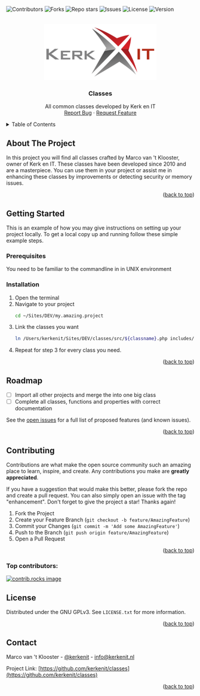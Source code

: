 <a id="readme-top"></a>

![Contributors](https://img.shields.io/github/contributors/kerkenit/classes)
![Forks](https://img.shields.io/github/forks/kerkenit/classes)
![Repo stars](https://img.shields.io/github/stars/kerkenit/classes)
![Issues](https://img.shields.io/github/issues/kerkenit/classes)
![License](https://img.shields.io/github/license/kerkenit/classes)
![Version](https://img.shields.io/github/package-json/v/kerkenit/classes)


<!-- PROJECT LOGO -->
<br />
<div align="center">
  <a href="https://github.com/kerkenit/classes">
    <img src="images/logo.svg" alt="Logo" width="300">
  </a>

<h3 align="center">Classes</h3>

  <p align="center">
    All common classes developed by Kerk en IT
    <br />
    <!--<br />
    <a href="https://github.com/kerkenit/classes">View Demo</a>
    &middot;-->
    <a href="https://github.com/kerkenit/classes/issues/new?labels=bug&template=bug-report---.md">Report Bug</a>
    &middot;
    <a href="https://github.com/kerkenit/classes/issues/new?labels=enhancement&template=feature-request---.md">Request Feature</a>
  </p>
</div>



<!-- TABLE OF CONTENTS -->
<details>
  <summary>Table of Contents</summary>
  <ol>
    <li>
      <a href="#about-the-project">About The Project</a>
    </li>
    <li>
      <a href="#getting-started">Getting Started</a>
      <ul>
        <li><a href="#prerequisites">Prerequisites</a></li>
        <li><a href="#installation">Installation</a></li>
      </ul>
    </li>
    <li><a href="#roadmap">Roadmap</a></li>
    <li><a href="#contributing">Contributing</a></li>
    <li><a href="#license">License</a></li>
    <li><a href="#contact">Contact</a></li>
  </ol>
</details>



<!-- ABOUT THE PROJECT -->
## About The Project

In this project you will find all classes crafted by Marco van 't Klooster, owner of Kerk en IT. These classes have been developed since 2010 and are a masterpiece. You can use them in your project or assist me in enhancing these classes by improvements or detecting security or memory issues.

<p align="right">(<a href="#readme-top">back to top</a>)</p>

<!-- GETTING STARTED -->
## Getting Started

This is an example of how you may give instructions on setting up your project locally.
To get a local copy up and running follow these simple example steps.

### Prerequisites

You need to be familiar to the commandline in in UNIX environment

### Installation

1. Open the terminal
2. Navigate to your project
   ```sh
   cd ~/Sites/DEV/my.amazing.project
   ```
3. Link the classes you want
   ```sh
   ln /Users/kerkenit/Sites/DEV/classes/src/${classname}.php includes/classes/${classname}.php
   ```
4. Repeat for step 3 for every class you need.

<p align="right">(<a href="#readme-top">back to top</a>)</p>



<!-- ROADMAP -->
## Roadmap

- [ ] Import all other projects and merge the into one big class
- [ ] Complete all classes, functions and properties with correct documentation

See the [open issues](https://github.com/kerkenit/classes/issues) for a full list of proposed features (and known issues).

<p align="right">(<a href="#readme-top">back to top</a>)</p>



<!-- CONTRIBUTING -->
## Contributing

Contributions are what make the open source community such an amazing place to learn, inspire, and create. Any contributions you make are **greatly appreciated**.

If you have a suggestion that would make this better, please fork the repo and create a pull request. You can also simply open an issue with the tag "enhancement".
Don't forget to give the project a star! Thanks again!

1. Fork the Project
2. Create your Feature Branch (`git checkout -b feature/AmazingFeature`)
3. Commit your Changes (`git commit -m 'Add some AmazingFeature'`)
4. Push to the Branch (`git push origin feature/AmazingFeature`)
5. Open a Pull Request

<p align="right">(<a href="#readme-top">back to top</a>)</p>

### Top contributors:

<a href="https://github.com/kerkenit/classes/graphs/contributors">
  <img src="https://contrib.rocks/image?repo=kerkenit/classes" alt="contrib.rocks image" />
</a>



<!-- LICENSE -->
## License

Distributed under the GNU GPLv3. See `LICENSE.txt` for more information.

<p align="right">(<a href="#readme-top">back to top</a>)</p>



<!-- CONTACT -->
## Contact

Marco van 't Klooster - [@kerkenit](https://x.com/kerkenit) - info@kerkenit.nl

Project Link: [https://github.com/kerkenit/classes](https://github.com/kerkenit/classes)

<p align="right">(<a href="#readme-top">back to top</a>)</p>